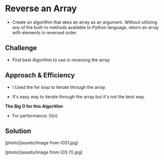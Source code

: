 # Reverse an Array

* Create an algorithm that akes an array as an argument. Without utilizing any of the built-in methods available to Python language, return an array with elements in reversed order.

## Challenge

* Find best Algorithm to use in reversing the array

## Approach & Efficiency
<!-- What approach did you take? Why? What is the Big O space/time for this approach? -->
* I Used the for loop to iterate through the array.

* It's easy way to iterate through the array but it's not the best way.

**The Big O for this Algorithm**

* For performance: O(n) 

## Solution

[photo](assets/Image from iOS1.jpg)

[photo](assets/Image from iOS (1).jpg)